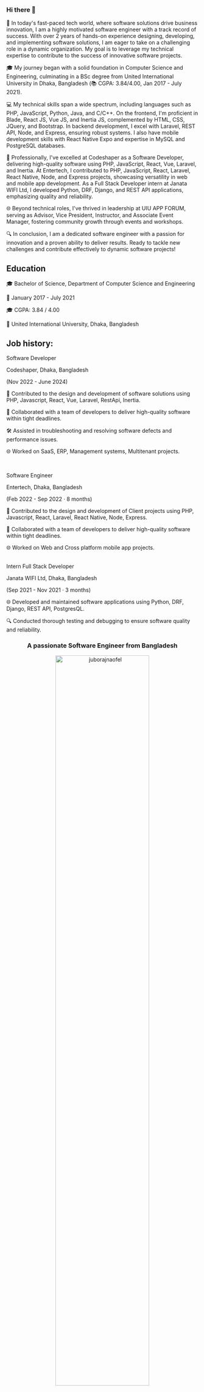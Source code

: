 
<!---<div align="left">
&nbsp;&nbsp;( &nbsp; (&nbsp;<br>
&nbsp;&nbsp;&nbsp;&nbsp;)&nbsp;&nbsp;)<br>
...................<br>
|&nbsp;&nbsp;&nbsp;&nbsp;&nbsp;&nbsp;&nbsp;&nbsp;&nbsp;;&nbsp;&nbsp;;&nbsp;&nbsp;|]<br>
\&nbsp;&nbsp;&nbsp;&nbsp;&nbsp;&nbsp;&nbsp;&nbsp;&nbsp;&nbsp;&nbsp;&nbsp;&nbsp;/<br>
&nbsp;&nbsp;`-------'<br> -->



### Hi there 👋<br>
<p align="left">

🌟 In today's fast-paced tech world, where software solutions drive business innovation, I am a highly motivated software engineer with a track record of success. With over 2 years of hands-on experience designing, developing, and implementing software solutions, I am eager to take on a challenging role in a dynamic organization. My goal is to leverage my technical expertise to contribute to the success of innovative software projects.

🎓 My journey began with a solid foundation in Computer Science and Engineering, culminating in a BSc degree from United International University in Dhaka, Bangladesh (📚 CGPA: 3.84/4.00, Jan 2017 - July 2021).

💻 My technical skills span a wide spectrum, including languages such as PHP, JavaScript, Python, Java, and C/C++. On the frontend, I'm proficient in Blade, React JS, Vue JS, and Inertia JS, complemented by HTML, CSS, JQuery, and Bootstrap. In backend development, I excel with Laravel, REST API, Node, and Express, ensuring robust systems. I also have mobile development skills with React Native Expo and expertise in MySQL and PostgreSQL databases.

🚀 Professionally, I've excelled at Codeshaper as a Software Developer, delivering high-quality software using PHP, JavaScript, React, Vue, Laravel, and Inertia. At Entertech, I contributed to PHP, JavaScript, React, Laravel, React Native, Node, and Express projects, showcasing versatility in web and mobile app development. As a Full Stack Developer intern at Janata WIFI Ltd, I developed Python, DRF, Django, and REST API applications, emphasizing quality and reliability.

🌐 Beyond technical roles, I've thrived in leadership at UIU APP FORUM, serving as Advisor, Vice President, Instructor, and Associate Event Manager, fostering community growth through events and workshops.

🔍 In conclusion, I am a dedicated software engineer with a passion for innovation and a proven ability to deliver results. Ready to tackle new challenges and contribute effectively to dynamic software projects!


## Education

🎓 Bachelor of Science, Department of Computer Science and Engineering

📅 January 2017 - July 2021

🎓 CGPA: 3.84 / 4.00

🏫 United International University, Dhaka, Bangladesh




## Job history:

Software Developer

Codeshaper, Dhaka, Bangladesh

(Nov 2022 - June 2024)

🚀 Contributed to the design and development of software solutions using PHP, Javascript, React, Vue, Laravel, RestApi, Inertia.

👥 Collaborated with a team of developers to deliver high-quality software within tight deadlines.

🛠️ Assisted in troubleshooting and resolving software defects and performance issues.

🌐 Worked on SaaS, ERP, Management systems, Multitenant projects.

<br>


Software Engineer

Entertech, Dhaka, Bangladesh

(Feb 2022 - Sep 2022 · 8 months)

🌟 Contributed to the design and development of Client projects using PHP, Javascript, React, Laravel, React Native, Node, Express.

👥 Collaborated with a team of developers to deliver high-quality software within tight deadlines.

🌐 Worked on Web and Cross platform mobile app projects.
<br>
<br>


Intern Full Stack Developer

Janata WIFI Ltd, Dhaka, Bangladesh

(Sep 2021 - Nov 2021 · 3 months)

🌐 Developed and maintained software applications using Python, DRF, Django, REST API, PostgresQL.

🔍 Conducted thorough testing and debugging to ensure software quality and reliability.
<br>



<h3 align="center">A passionate Software Engineer from Bangladesh</h3>

<!--<p align="left"> <img src="https://komarev.com/ghpvc/?username=juborajnaofel&label=Profile%20views&color=0e75b6&style=flat" alt="juborajnaofel" /> </p>-->

<p align="center"> <a href="https://github.com/ryo-ma/github-profile-trophy"><img width="70%" src="https://github-profile-trophy.vercel.app/?username=juborajnaofel&theme=juicyfresh&row=1&column=7" alt="juborajnaofel" /></a> </p>
<hr>

<h2> Juboraj Naofel's Skills </h2>

Here you will find a comprehensive list of my professional skills and expertise. I am passionate about programming, web development, teaching, and leadership. Feel free to explore the skills I have acquired throughout my career.

| Category                 | Skills                                                                                          |
| ------------------------ | ----------------------------------------------------------------------------------------------- |
| Programming Languages    | PHP, JavaScript, Python, Java, C/C++                                                            |
| Web Development          | HTML, CSS, Laravel, Vue, React, Node.js, Express.js, Tailwind, Ajax, JQuery, Bootstrap          |
| Database Technologies    | MySQL, PostgreSQL                                                                               |
| Version Control          | Git, GitHub                                                                                     |
| Software Development     | DSA, OOP                                                                                        |
| APIs                     | RESTful API, Postmen                                                                            |
| Machine Learning         | Scikitlearn, numpy, pandas, matplotlib                                                          |



<h2> Juboraj Naofel's Education </h2>

- Bachelor of Science in Computer Science and Engineering (BSc. CSE)

For a more detailed overview of my professional background and experiences, please visit,
  
</p>
<p>
<a href="https://linkedin.com/in/juborajnaofel" target="blank"><img align="center" src="https://raw.githubusercontent.com/rahuldkjain/github-profile-readme-generator/master/src/images/icons/Social/linked-in-alt.svg" alt="juborajnaofel" height="30" width="40" /></a>
<a href="https://medium.com/@juborajnaofel" target="blank"><img align="center" src="https://raw.githubusercontent.com/rahuldkjain/github-profile-readme-generator/master/src/images/icons/Social/medium.svg" alt="@juborajnaofel" height="30" width="40" /></a>
<a href="https://www.youtube.com/c/judemy" target="blank"><img align="center" src="https://raw.githubusercontent.com/rahuldkjain/github-profile-readme-generator/master/src/images/icons/Social/youtube.svg" alt="judemy" height="30" width="40" /></a>
</p>
<a href="https://sites.google.com/view/i-e-u-juboraj-naofel">https://sites.google.com/view/i-e-u-juboraj-naofel</a>
</div>

<!--
<p align="center"><img width="70%" src="https://github-readme-stats.vercel.app/api?username=juborajnaofel&show_icons=true&locale=en&theme=radical" alt="juborajnaofel" /></p> -->

